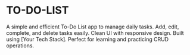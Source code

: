 # TO-DO-LIST
A simple and efficient To-Do List app to manage daily tasks. Add, edit, complete, and delete tasks easily. Clean UI with responsive design. Built using [Your Tech Stack]. Perfect for learning and practicing CRUD operations.
